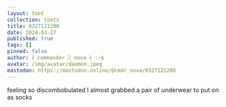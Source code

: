 ```yaml
---
layout: toot
collection: toots
title: 0327121200
date: 2024-03-27
published: true
tags: []
pinned: false
author: ⸸ commander ░ nova ⸸ :~$
avatar: /img/avatar/daemon.jpeg
mastodon: https://mastodon.online/@cmdr_nova/0327121200
---
```


feeling so discombobulated I almost grabbed a pair of underwear to put on as socks
